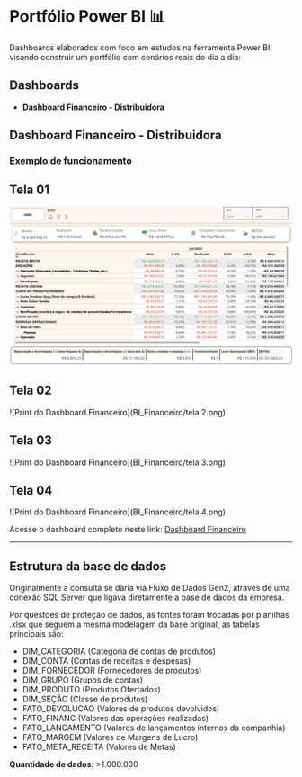 # Portfólio Power BI 📊

Dashboards elaborados com foco em estudos na ferramenta Power BI, visando construir um portfólio com cenários reais do dia a dia:

## Dashboards

- **Dashboard Financeiro - Distribuidora**

## Dashboard Financeiro - Distribuidora

### Exemplo de funcionamento
## Tela 01
![Print do Dashboard Financeiro](BI_Financeiro/Financeiro.png)

## Tela 02
![Print do Dashboard Financeiro](BI_Financeiro/tela 2.png)

## Tela 03
![Print do Dashboard Financeiro](BI_Financeiro/tela 3.png)

## Tela 04
![Print do Dashboard Financeiro](BI_Financeiro/tela 4.png)

Acesse o dashboard completo neste link: [Dashboard Financeiro](https://app.powerbi.com/reportEmbed?reportId=4c82f488-5edb-4329-8c8c-e9a6534f26d5&autoAuth=true&ctid=459a2760-1c87-4261-8ffc-987f128e9c61)

---

## Estrutura da base de dados

Originalmente a consulta se daria via Fluxo de Dados Gen2, através de uma conexão SQL Server que ligava diretamente a base de dados da empresa.

Por questões de proteção de dados, as fontes foram trocadas por planilhas .xlsx que seguem a mesma modelagem da base original, as tabelas principais são:

- DIM_CATEGORIA (Categoria de contas de produtos)
- DIM_CONTA (Contas de receitas e despesas) 
- DIM_FORNECEDOR (Fornecedores de produtos)
- DIM_GRUPO (Grupos de contas) 
- DIM_PRODUTO (Produtos Ofertados)
- DIM_SEÇÃO (Classe de produtos)
- FATO_DEVOLUCAO (Valores de produtos devolvidos)
- FATO_FINANC (Valores das operações realizadas) 
- FATO_LANCAMENTO (Valores de lançamentos internos da companhia) 
- FATO_MARGEM (Valores de Margens de Lucro)
- FATO_META_RECEITA (Valores de Metas)

**Quantidade de dados:** >1.000.000
